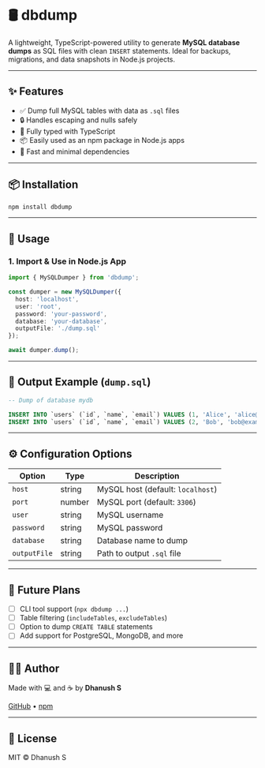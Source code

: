 # 🛢️ dbdump

A lightweight, TypeScript-powered utility to generate **MySQL database dumps** as SQL files with clean `INSERT` statements. Ideal for backups, migrations, and data snapshots in Node.js projects.

---

## ✨ Features

- ✅ Dump full MySQL tables with data as `.sql` files  
- 🔒 Handles escaping and nulls safely  
- 🔧 Fully typed with TypeScript  
- 📦 Easily used as an npm package in Node.js apps  
- 🚀 Fast and minimal dependencies  

---

## 📦 Installation

```bash
npm install dbdump
```

---

## 🚀 Usage

### 1. Import & Use in Node.js App

```ts
import { MySQLDumper } from 'dbdump';

const dumper = new MySQLDumper({
  host: 'localhost',
  user: 'root',
  password: 'your-password',
  database: 'your-database',
  outputFile: './dump.sql'
});

await dumper.dump();
```

---

## 📂 Output Example (`dump.sql`)

```sql
-- Dump of database mydb

INSERT INTO `users` (`id`, `name`, `email`) VALUES (1, 'Alice', 'alice@example.com');
INSERT INTO `users` (`id`, `name`, `email`) VALUES (2, 'Bob', 'bob@example.com');
```

---

## ⚙️ Configuration Options

| Option       | Type     | Description                        |
|--------------|----------|------------------------------------|
| `host`       | string   | MySQL host (default: `localhost`)  |
| `port`       | number   | MySQL port (default: `3306`)       |
| `user`       | string   | MySQL username                     |
| `password`   | string   | MySQL password                     |
| `database`   | string   | Database name to dump              |
| `outputFile` | string   | Path to output `.sql` file         |

---

## 🔧 Future Plans

- [ ] CLI tool support (`npx dbdump ...`)
- [ ] Table filtering (`includeTables`, `excludeTables`)
- [ ] Option to dump `CREATE TABLE` statements
- [ ] Add support for PostgreSQL, MongoDB, and more

---

## 🧑‍💻 Author

Made with 💻 and ☕ by **Dhanush S**

[GitHub](https://github.com/your-username) • [npm](https://www.npmjs.com/package/dbdump)

---

## 📝 License

MIT © Dhanush S
